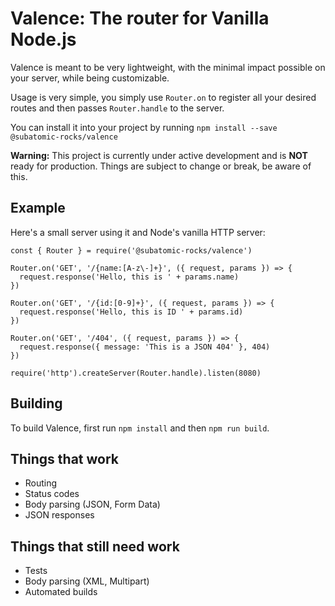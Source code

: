 # Valence: The router for Vanilla Node.js

Valence is meant to be very lightweight, with the minimal impact possible on your server, while being customizable.

Usage is very simple, you simply use `Router.on` to register all your desired routes and then passes `Router.handle` to the server.

You can install it into your project by running `npm install --save @subatomic-rocks/valence`

**Warning:** This project is currently under active development and is **NOT** ready for production. Things are subject to change or break, be aware of this.

## Example

Here's a small server using it and Node's vanilla HTTP server:
```
const { Router } = require('@subatomic-rocks/valence')

Router.on('GET', '/{name:[A-z\-]+}', ({ request, params }) => {
  request.response('Hello, this is ' + params.name)
})

Router.on('GET', '/{id:[0-9]+}', ({ request, params }) => {
  request.response('Hello, this is ID ' + params.id)
})

Router.on('GET', '/404', ({ request, params }) => {
  request.response({ message: 'This is a JSON 404' }, 404)
})

require('http').createServer(Router.handle).listen(8080)
```

## Building

To build Valence, first run `npm install` and then `npm run build`.

## Things that work

- Routing
- Status codes
- Body parsing (JSON, Form Data)
- JSON responses

## Things that still need work
- Tests
- Body parsing (XML, Multipart)
- Automated builds